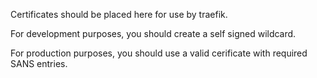 Certificates should be placed here for use by traefik.

For development purposes, you should create a self signed wildcard. 

For production purposes, you should use a valid cerificate with required SANS entries.

